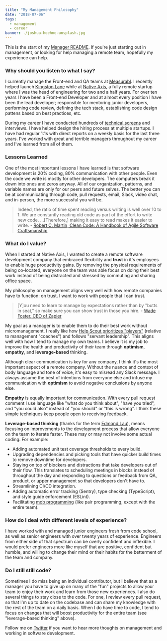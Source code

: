 ```yaml
---
title: "My Management Philosophy"
date: "2018-07-06"
tags:
  - management
  - career
banner: ./joshua-hoehne-unsplash.jpg
---
```


This is the start of my [Manager README](https://medium.com/@kawomersley/why-and-how-to-share-your-manager-readme-plus-heres-mine-8a4fe188ee1b). If you're just starting out in management, or looking for help managing a remote team, hopefully my experience can help.

### Why should you listen to what I say?

I currently manage the Front-end and QA teams at [Measurabl](https://measurabl.com). I recently helped launch [Kingston Lane](https://kingstonlane.com) while at [Native Axis](https://nativeaxis.com), a fully remote startup where I was the head of engineering for two and a half years. For over ten years I have been a Front-end Developer and at almost every position I have been the lead developer; responsible for mentoring junior developers, performing code review, defining the tech stack, establishing code design pattens based on best practices, etc.

During my career I have conducted hundreds of [technical screens](https://simpixelated.com/front-end-engineer-developer-interview-questions/) and interviews. I have helped design the hiring process at multiple startups. I have had regular 1:1s with direct reports on a weekly basis for the last three years. I've worked with great and terrible managers throughout my career and I've learned from all of them.

### Lessons Learned

One of the most important lessons I have learned is that software development is 20% coding, 80% communication with other people. Even the code we write is mostly for other developers. The computers break it down into ones and zeros anyway. All of our organization, patterns, and variable names are only for our peers and future selves. The better you can be at communicating through code, pull requests, email, Slack, video chat, and in-person, the more successful you will be.

> Indeed, the ratio of time spent reading versus writing is well over 10 to 1. We are constantly reading old code as part of the effort to write new code. ...\[Therefore,\] making it easy to read makes it easier to write. - [Robert C. Martin, Clean Code: A Handbook of Agile Software Craftsmanship](https://www.goodreads.com/quotes/835238-indeed-the-ratio-of-time-spent-reading-versus-writing-is)

### What do I value?

When I started at Native Axis, I wanted to create a remote software development company that embraced flexibility and **trust** in it's employees to enable huge productivity gains. By removing the physical requirements of being co-located, everyone on the team was able focus on doing their best work instead of being distracted and stressed by commuting and sharing office space.

My philosophy on management aligns very well with how remote companies have to function: on trust. I want to work with people that I can trust.

> \[Y\]ou need to learn to manage by expectations rather than by "butts in seat," so make sure you can show trust in those you hire. - [Wade Foster, CEO of Zapier](https://zapier.com/learn/remote-work/how-manage-remote-team/)

My goal as a manager is to enable them to do their best work without micromanagement. I really like how [Help Scout prioritizes "players"](https://www.helpscout.net/blog/effective-teams/) (relative to management "coaches") and follows "servant leadership". This aligns well with how I tend to manage my own teams. I believe it is my job to improve the health and productivity of their team through **optimism**, **empathy**, and **leverage-based** thinking.

Although clear communication is key for any company, I think it's the most important aspect of a remote company. Without the nuance and context of body language and tone of voice, it's easy to misread any Slack message. I always assume the best of intentions from everyone else and infuse my communication with **optimism** to avoid negative conclusions by anyone else.

**Empathy** is equally important for communication. With every pull request comment I use language like "what do you think about", "have you tried", and "you could also" instead of "you should" or "this is wrong". I think these simple techniques keep people open to receiving feedback.

**Leverage-based thinking** (thanks for the term [Edmond Lau](https://blog.coleadership.com/how-to-leverage-your-teammates-strengths-more/)), means focusing on improvements to the development process that allow everyone on the team to iterate faster. These may or may not involve some actual coding. For example:

- Adding automated unit test coverage thresholds to every build.
- Upgrading dependencies and picking tools that have quicker build times to remove downtime for developers.
- Staying on top of blockers and distractions that take developers out of their flow. This translates to scheduling meetings in blocks instead of throughout the day and responding to questions or feedback from QA, product, or upper management so that developers don't have to.
- Streamlining CI/CD integration.
- Adding automatic error tracking (Sentry), type checking (TypeScript), and style guide enforcement (ESLint).
- Facilitating [mob programming](<https://www.agilealliance.org/glossary/mob-programming/#q=~(filters~(postType~(~'page~'post~'aa_book~'aa_event_session~'aa_experience_report~'aa_glossary~'aa_research_paper~'aa_video)~tags~(~'mob*20programming))~searchTerm~'~sort~false~sortDirection~'asc~page~1)>) (like pair programming, except with the entire team).

### How do I deal with different levels of experience?

I have worked with and managed junior engineers fresh from code school, as well as senior engineers with over twenty years of experience. Engineers from either side of that spectrum can be overly confident and inflexible. I would prefer engineers more like myself that are positive, confident but humble, and willing to change their mind or their habits for the betterment of the team and company.

### Do I still still code?

Sometimes I do miss being an individual contributor, but I believe that as a manager you have to give up on many of the "fun" projects to allow your team to enjoy their work and learn from those new experiences. I also do several things to stay close to the code. For one, I review every pull request, so that I'm up to date on the codebase and can share my knowledge with the rest of the team on a daily basis. When I do have time to code, I tend to focus on changes that will boost productivity for the entire team (see "leverage-based thinking" above).

Follow me on [Twitter](https://twitter.com/simpixelated) if you want to hear more thoughts on management and working in software development.
